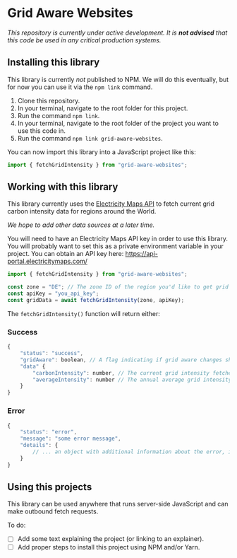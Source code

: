 # Grid Aware Websites

_This repository is currently under active development. It is **not advised** that this code be used in any critical production systems._

## Installing this library

This library is currently _not_ published to NPM. We will do this eventually, but for now you can use it via the `npm link` command.

1. Clone this repository.
2. In your terminal, navigate to the root folder for this project.
3. Run the command `npm link`.
4. In your terminal, navigate to the root folder of the project you want to use this code in.
5. Run the command `npm link grid-aware-websites`.

You can now import this library into a JavaScript project like this:

```js
import { fetchGridIntensity } from "grid-aware-websites";
```

## Working with this library

This library currently uses the [Electricity Maps API](https://api-portal.electricitymaps.com/) to fetch current grid carbon intensity data for regions around the World.

_We hope to add other data sources at a later time._

You will need to have an Electricity Maps API key in order to use this library. You will probably want to set this as a private environment variable in your project. You can obtain an API key here: https://api-portal.electricitymaps.com/

```js
import { fetchGridIntensity } from "grid-aware-websites";

const zone = "DE"; // The zone ID of the region you'd like to get grid intensity data for
const apiKey = "you_api_key";
const gridData = await fetchGridIntensity(zone, apiKey);
```

The `fetchGridIntensity()` function will return either:

### Success

```js
{
    "status": "success",
    "gridAware": boolean, // A flag indicating if grid aware changes should be applied
    "data" {
        "carbonIntensity": number, // The current grid intensity fetched from Electricity Maps
        "averageIntensity": number // The annual average grid intensity for the zone being checked taken from CO2.js
    }
}
```

### Error

```js
{
    "status": "error",
    "message": "some error message",
    "details": {
        // ... an object with additional information about the error, if available.
    }
}
```

## Using this projects

This library can be used anywhere that runs server-side JavaScript and can make outbound fetch requests.

To do:

- [ ] Add some text explaining the project (or linking to an explainer).
- [ ] Add proper steps to install this project using NPM and/or Yarn.
